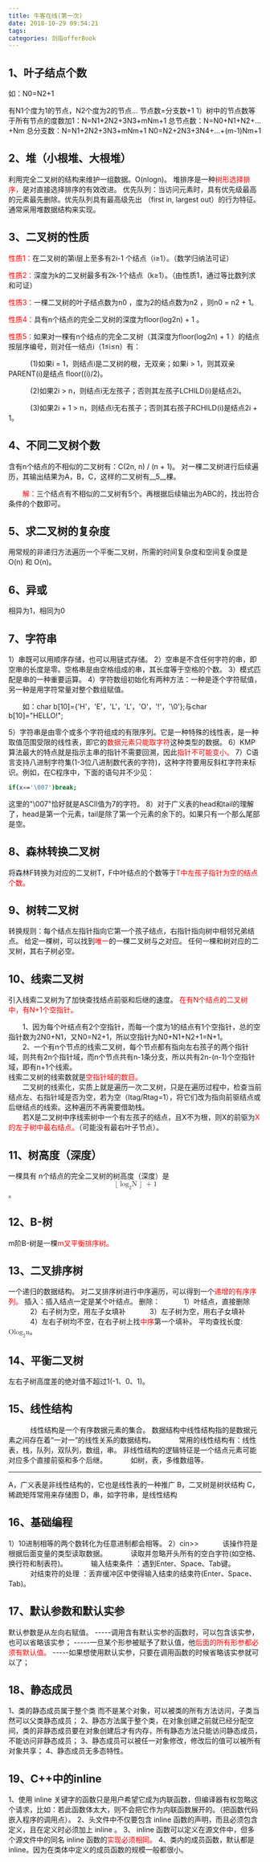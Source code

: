 ```yaml
---
title: 牛客在线(第一次)
date: 2018-10-29 09:54:21
tags:
categories: 剑指offerBook
---
```

## 1、叶子结点个数
如：N0=N2+1
<div>有N1个度为1的节点，N2个度为2的节点…
节点数=分支数+1
1）树中的节点数等于所有节点的度数加1：N=N1+2N2+3N3+mNm+1
总节点数：N=N0+N1+N2+…+Nm<!--more-->
总分支数：N=N1+2N2+3N3+mNm+1
N0=N2+2N3+3N4+…+(m-1)Nm+1</div>

## 2、堆（小根堆、大根堆）
<div>利用完全二叉树的结构来维护一组数据。O(nlogn)。
堆排序是一种<span style="color: red">树形选择排序，</span>是对直接选择排序的有效改进。
优先队列：当访问元素时，具有优先级最高的元素最先删除。优先队列具有最高级先出 （first in, largest out）的行为特征。通常采用堆数据结构来实现。</div>

## 3、二叉树的性质
<span style="color: red">性质1：</span>在二叉树的第i层上至多有2i-1 个结点（i≥1）。（数学归纳法可证）

<span style="color: red">性质2：</span>深度为k的二叉树最多有2k-1个结点（k≥1）。（由性质1，通过等比数列求和可证）

<span style="color: red">性质3：</span>一棵二叉树的叶子结点数为n0 ，度为2的结点数为n2 ，则n0 = n2 + 1。

<span style="color: red">性质4：</span>具有n个结点的完全二叉树的深度为floor(log2n) + 1 。

<span style="color: red">性质5：</span>如果对一棵有n个结点的完全二叉树（其深度为floor(log2n) + 1 ）的结点按层序编号，则对任一结点i（1≤i≤n）有：

&nbsp;&nbsp;&nbsp;&nbsp;&nbsp;&nbsp;&nbsp;&nbsp;&nbsp;&nbsp;&nbsp;(1)如果i = 1，则结点i是二叉树的根，无双亲；如果i > 1，则其双亲PARENT(i)是结点 floor((i)/2)。

&nbsp;&nbsp;&nbsp;&nbsp;&nbsp;&nbsp;&nbsp;&nbsp;&nbsp;&nbsp;&nbsp;(2)如果2i > n，则结点i无左孩子；否则其左孩子LCHILD(i)是结点2i。

&nbsp;&nbsp;&nbsp;&nbsp;&nbsp;&nbsp;&nbsp;&nbsp;&nbsp;&nbsp;&nbsp;(3)如果2i + 1 > n，则结点i无右孩子；否则其右孩子RCHILD(i)是结点2i + 1。

## 4、不同二叉树个数
含有n个结点的不相似的二叉树有：C(2n, n) / (n + 1)。
对一棵二叉树进行后续遍历，其输出结果为A，B，C，这样的二叉树有__5__棵。
<p style="text-indent: 2em;"><span style="color: red">解：</span>三个结点有不相似的二叉树有5个。再根据后续输出为ABC的，找出符合条件的个数即可。</p>

## 5、求二叉树的复杂度
用常规的非递归方法遍历一个平衡二叉树，所需的时间复杂度和空间复杂度是 O(n) 和 O(n)。

## 6、异或
相异为1，相同为0

## 7、字符串
1）串既可以用顺序存储，也可以用链式存储。
2）空串是不含任何字符的串，即空串的长度是零。空格串是由空格组成的串，其长度等于空格的个数。
3）模式匹配是串的一种重要运算。
4）字符数组初始化有两种方法：一种是逐个字符赋值，另一种是用字符常量对整个数组赋值。
<p style="text-indent: 2em">如：char b[10]={'H'，'E'，'L'，'L'，'O'，'!'，'\0'};与char b[10]="HELLO!";</p>
5）字符串是由零个或多个字符组成的有限序列。它是一种特殊的线性表，是一种取值范围受限的线性表，即它的<span style="color: red">数据元素只能取字符</span>这种类型的数据。
6）KMP算法最大的特点就是指示主串的指针不需要回溯，因此<span style="color: red">指针不可能变小。</span>
7）C语言支持八进制字符集(1-3位八进制数代表的字符)，这种字符要用反斜杠字符来标识。例如，在C程序中，下面的语句并不少见： 

```bash    
if(x=='\007')break; 
```
这里的"\007"恰好就是ASCII值为7的字符。
8）对于广义表的head和tail的理解了，head是第一个元素，tail是除了第一个元素的余下的。如果只有一个那么尾部是空。

## 8、森林转换二叉树
将森林F转换为对应的二叉树T，F中叶结点的个数等于<span style="color:red">T中左孩子指针为空的结点个数。</span>

## 9、树转二叉树
转换规则：每个结点左指针指向它第一个孩子结点，右指针指向树中相邻兄弟结点。
给定一棵树，可以找到<span style="color: red">唯一</span>的一棵二叉树与之对应。
任何一棵和树对应的二叉树，其右子树必空。

## 10、线索二叉树
引入线索二叉树为了加快查找结点前驱和后继的速度。
<span style="color: red">在有N个结点的二叉树中，有N+1个空指针。</span>
<p style="text-indent: 2em;margin: 0px;padding: 0px">1、因为每个叶结点有2个空指针，而每一个度为1的结点有1个空指针，总的空指针数为2N0+N1，又N0=N2+1，所以空指针为N0+N1+N2+1=N+1。</p>
<p style="text-indent: 2em;margin: 0px;padding: 0px">2、一个有n个节点的线索二叉树，每个节点都有指向左右孩子的两个指针域，则共有2n个指针域，而n个节点共有n-1条分支，所以共有2n-(n-1)个空指针域，即有n+1个线索。</p>
线索二叉树的线索数就是<span style="color: red">空指针域的数目。</span>
<span style="text-indent: 2em;display: block;">二叉树的线索化，实质上就是遍历一次二叉树，只是在遍历过程中，检查当前结点左、右指针域是否为空，若为空（Itag/Rtag=1），将它们改为指向前驱结点或后继结点的线索。这种遍历不再需要借助栈。</span>
<span style="text-indent: 2em;display: block;">若X是二叉树中序线索树中一个有左孩子的结点，且X不为根，则X的前驱为<span style="color: red">X的左子树中最右结点。</span>（可能没有最右叶子节点）。</span>

## 11、树高度（深度）
一棵具有 n个结点的完全二叉树的树高度（深度）是
<span style="text-align: center;display: block;"><math xmlns='http://www.w3.org/1998/Math/MathML'> <mo> &#x230A; <!-- left floor --> </mo> <msub> <mrow> <mi> log </mi> </mrow> <mrow> <mn> 2 </mn> </mrow> </msub> <mi> N </mi> <mo> &#x230B; <!-- right floor --> </mo> <mo> + </mo> <mn> 1 </mn> </math></span>。

## 12、B-树
m阶B-树是一棵<span style="color: red">m叉平衡排序树。</span>

## 13、二叉排序树
一个递归的数据结构。
对二叉排序树进行中序遍历，可以得到一个<span style="color: red">递增的有序序列。</span>
插入：插入结点一定是某个叶结点。
删除：
&nbsp;&nbsp;&nbsp;&nbsp;&nbsp;&nbsp;&nbsp;&nbsp;&nbsp;&nbsp;&nbsp;1）叶结点，直接删除
&nbsp;&nbsp;&nbsp;&nbsp;&nbsp;&nbsp;&nbsp;&nbsp;&nbsp;&nbsp;&nbsp;2）右子树为空，用左子女填补
&nbsp;&nbsp;&nbsp;&nbsp;&nbsp;&nbsp;&nbsp;&nbsp;&nbsp;&nbsp;&nbsp;3）左子树为空，用右子女填补
&nbsp;&nbsp;&nbsp;&nbsp;&nbsp;&nbsp;&nbsp;&nbsp;&nbsp;&nbsp;&nbsp;4）左右子树均不空，在右子树上找<span style="color: red">中序</span>第一个填补。
平均查找长度:<math xmlns='http://www.w3.org/1998/Math/MathML'> <mi> O </mi> <mfenced> <mrow> <msub> <mrow> <mi> log </mi> </mrow> <mrow> <mn> 2 </mn> </mrow> </msub> <mi> n </mi> </mrow> </mfenced> </math>。

## 14、平衡二叉树
左右子树高度差的绝对值不超过1(-1、0、1)。


## 15、线性结构
&nbsp;&nbsp;&nbsp;&nbsp;&nbsp;&nbsp;&nbsp;&nbsp;&nbsp;&nbsp;&nbsp;线性结构是一个有序数据元素的集合。
数据结构中线性结构指的是数据元素之间存在着“一对一”的线性关系的数据结构。
&nbsp;&nbsp;&nbsp;&nbsp;&nbsp;&nbsp;&nbsp;&nbsp;&nbsp;&nbsp;&nbsp;常用的线性结构有：线性表，栈，队列，双队列，数组，串。
非线性结构的逻辑特征是一个结点元素可能对应多个直接前驱和多个后继。
&nbsp;&nbsp;&nbsp;&nbsp;&nbsp;&nbsp;&nbsp;&nbsp;&nbsp;&nbsp;&nbsp;如树，表，多维数组等。
<hr/>A，广义表是非线性结构的，它也是线性表的一种推广
B，二叉树是树状结构
C，稀疏矩阵常用来存储图
D，串，如字符串，是线性结构

## 16、基础编程
1）10进制相等的两个数转化为任意进制都会相等。
2）cin>>
&nbsp;&nbsp;&nbsp;&nbsp;&nbsp;&nbsp;&nbsp;&nbsp;&nbsp;&nbsp;&nbsp;该操作符是根据后面变量的类型读取数据。
&nbsp;&nbsp;&nbsp;&nbsp;&nbsp;&nbsp;&nbsp;&nbsp;&nbsp;&nbsp;&nbsp;读取并忽略开头所有的空白字符(如空格、换行符和制表符)。
&nbsp;&nbsp;&nbsp;&nbsp;&nbsp;&nbsp;&nbsp;&nbsp;&nbsp;&nbsp;&nbsp;输入结束条件 ：遇到Enter、Space、Tab键。
&nbsp;&nbsp;&nbsp;&nbsp;&nbsp;&nbsp;&nbsp;&nbsp;&nbsp;&nbsp;&nbsp;对结束符的处理 ：丢弃缓冲区中使得输入结束的结束符(Enter、Space、Tab)。

## 17、默认参数和默认实参
默认参数是从左向右赋值。
-----调用含有默认实参的函数时，可以包含该实参，也可以省略该实参；
-----一旦某个形参被赋予了默认值，他<span style="color: red">后面的所有形参都必须有默认值。</span>
-----如果想使用默认实参，只要在调用函数的时候省略该实参就可以了；

## 18、静态成员
1、类的静态成员属于整个类 而不是某个对象，可以被类的所有方法访问，子类当然可以父类静态成员；
2、静态方法属于整个类，在对象创建之前就已经分配空间，类的非静态成员要在对象创建后才有内存，所有静态方法只能访问静态成员，不能访问非静态成员；
3、静态成员可以被任一对象修改，修改后的值可以被所有对象共享；
4、静态成员无多态特性。

## 19、C++中的inline
1、使用 inline 关键字的函数只是用户希望它成为内联函数，但编译器有权忽略这个请求，比如：若此函数体太大，则不会把它作为内联函数展开的。（把函数代码嵌入程序的调用点）。
2、头文件中不仅要包含 inline 函数的声明，而且必须包含定义，且在定义时必须加上 inline 。
3、 inline 函数可以定义在源文件中，但多个源文件中的同名 inline 函数的<span style="color: red">实现必须相同。</span>
4、类内的成员函数，默认都是 inline。因为在类体中定义的成员函数的规模一般都很小。
